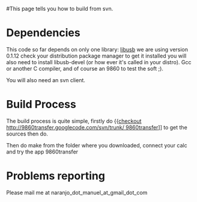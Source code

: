 #This page tells you how to build from svn.

# Dependencies #
This code so far depends on only one library: [libusb](http://libusb.sourceforge.net/) we are using version 0.1.12 check your distribution package manager to get it installed you will also need to install libusb-devel (or how ever it's called in your distro). Gcc or another C compiler, and of course an 9860 to test the soft ;).

You will also need an svn client.

# Build Process #
The build process is quite simple, firstly do {{[checkout http://9860transfer.googlecode.com/svn/trunk/ 9860transfer](svn.md)]] to get the sources then do.

Then do make from the folder where you downloaded, connect your calc and try the app 9860transfer

# Problems reporting #
Please mail me at naranjo\_dot\_manuel\_at\_gmail\_dot\_com